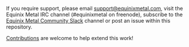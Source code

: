 If you require support, please email support@equinixmetal.com, visit the Equinix Metal IRC channel (#equinixmetal on freenode), subscribe to the [Equinix Metal Community Slack](https://slack.equinixmetal.com/) channel or post an issue within this repository.

[Contributions](CONTRIBUTING.md) are welcome to help extend this work!
